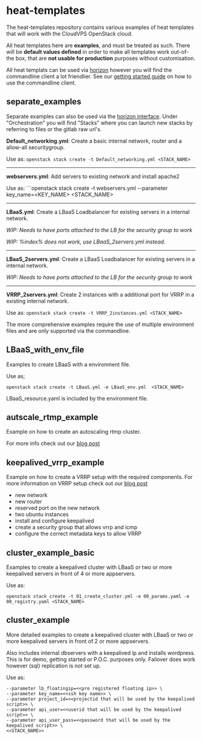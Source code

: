 # heat-templates
The heat-templates repository contains various examples of heat templates that will work with the CloudVPS OpenStack cloud.

All heat templates here are **examples**, and must be treated as such. 
There will be **default values defined** in order to make all templates work out-of-the box, that are **not usable for production** purposes without customisation.

All heat templats can be used via [horizon](https://openstack.cloudvps.com) however you will find the commandline client a lot friendlier.
See our [getting started guide](https://www.cloudvps.nl/openstack/openstack-getting-started-command-line) on how to use the commandline client.

## separate_examples
Separate examples can also be used via the [horizon interface](https://openstack.cloudvps.com/).
Under "Orchestration" you will find "Stacks" where you can launch new stacks by referring to files or the gitlab raw url's.

**Default_networking.yml**:
 Create a basic internal network, router and a allow-all securitygroup.

Use as: ```openstack stack create -t Default_networking.yml <STACK_NAME>```

---
**webservers.yml**:
 Add servers to existing network and install apache2

Use as: ```openstack stack create -t webservers.yml --parameter key_name=<KEY_NAME> <STACK_NAME>

---
**LBaaS.yml**:
 Create a LBaaS Loadbalancer for existing servers in a internal network.  

*WIP: Needs to have ports attached to the LB for the security group to work*

*WIP: %index% does not work, use LBaaS_2servers.yml instead.*

---
**LBaaS_2servers.yml**:
 Create a LBaaS Loadbalancer for existing servers in a internal network.

*WIP: Needs to have ports attached to the LB for the security group to work*

---
**VRRP_2servers.yml**:
 Create 2 instances with a additional port for VRRP in a existing internal network.

Use as: ```openstack stack create -t VRRP_2instances.yml <STACK_NAME>```


The more comprehensive examples require the use of multiple environment files and are only supported via the commandline.
## LBaaS_with_env_file
Examples to create LBaaS with a environment file.

Use as;

```openstack stack create -t LBaaS.yml -e LBaaS_env.yml  <STACK_NAME>```

LBaaS_resource.yaml is included by the environment file.

## autscale_rtmp_example
Example on how to create an autoscaling rtmp cluster.

For more info check out our [blog post](https://www.cloudvps.com/blog/our-christmas-tree-project)

## keepalived_vrrp_example
Example on how to create a VRRP setup with the required components.
For more information on VRRP setup check out our [blog post](https://www.cloudvps.com/blog/vrrp-on-openstack )
- new network
- new router
- reserved port on the new network
- two ubuntu instances
- install and configure keepalived
- create a security group that allows vrrp and icmp
- configure the correct metadata keys to allow VRRP


## cluster_example_basic
Examples to create a keepalived cluster with LBaaS or two or more keepalived servers in front of 4 or more appservers.

Use as:

```openstack stack create -t 01_create_cluster.yml -e 00_params.yaml -e 00_registry.yaml <STACK_NAME>```


## cluster_example
More detailed examples to create a keepalived cluster with LBaaS or two or more keepalived servers in front of 2 or more appservers.

Also includes internal dbservers with a keepalived ip and installs wordpress.
This is for demo, getting started or P.O.C. purposes only. Failover does work however (sql) replication is not set up.



Use as:

```openstack stack create -t 01_master.yaml -e 00_registry.yaml \
--parameter lb_floatingip=<<pre registered floating ip>> \
--parameter key_name=<<ssh key name>> \
--parameter project_id=<<projectid that will be used by the keepalived script>> \
--parameter api_user=<<userid that will be used by the keepalived script>> \
--parameter api_user_pass=<<password that will be used by the keepalived script>> \
<<STACK_NAME>>
```




